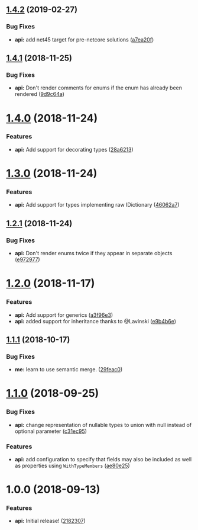 ## [1.4.2](https://github.com/gkinsman/Typescriptr/compare/v1.4.1...v1.4.2) (2019-02-27)


### Bug Fixes

* **api:** add net45 target for pre-netcore solutions ([a7ea20f](https://github.com/gkinsman/Typescriptr/commit/a7ea20f))

## [1.4.1](https://github.com/gkinsman/Typescriptr/compare/v1.4.0...v1.4.1) (2018-11-25)


### Bug Fixes

* **api:** Don't render comments for enums if the enum has already been rendered ([9d9c64a](https://github.com/gkinsman/Typescriptr/commit/9d9c64a))

# [1.4.0](https://github.com/gkinsman/Typescriptr/compare/v1.3.0...v1.4.0) (2018-11-24)


### Features

* **api:** Add support for decorating types ([28a6213](https://github.com/gkinsman/Typescriptr/commit/28a6213))

# [1.3.0](https://github.com/gkinsman/Typescriptr/compare/v1.2.1...v1.3.0) (2018-11-24)


### Features

* **api:** Add support for types implementing raw IDictionary ([46062a7](https://github.com/gkinsman/Typescriptr/commit/46062a7))

## [1.2.1](https://github.com/gkinsman/Typescriptr/compare/v1.2.0...v1.2.1) (2018-11-24)


### Bug Fixes

* **api:** Don't render enums twice if they appear in separate objects ([e972977](https://github.com/gkinsman/Typescriptr/commit/e972977))

# [1.2.0](https://github.com/gkinsman/Typescriptr/compare/v1.1.1...v1.2.0) (2018-11-17)


### Features

* **api:** Add support for generics ([a3f96e3](https://github.com/gkinsman/Typescriptr/commit/a3f96e3))
* **api:** added support for inheritance thanks to @Lavinski ([e9b4b6e](https://github.com/gkinsman/Typescriptr/commit/e9b4b6e))

## [1.1.1](https://github.com/gkinsman/Typescriptr/compare/v1.1.0...v1.1.1) (2018-10-17)


### Bug Fixes

* **me:** learn to use semantic merge. ([29feac0](https://github.com/gkinsman/Typescriptr/commit/29feac0))

# [1.1.0](https://github.com/gkinsman/Typescriptr/compare/v1.0.0...v1.1.0) (2018-09-25)


### Bug Fixes

* **api:** change representation of nullable types to union with null instead of optional parameter ([c31ec95](https://github.com/gkinsman/Typescriptr/commit/c31ec95))


### Features

* **api:** add configuration to specify that fields may also be included as well as properties  using `WithTypeMembers` ([ae80e25](https://github.com/gkinsman/Typescriptr/commit/ae80e25))

# 1.0.0 (2018-09-13)


### Features

* **api:** Initial release! ([2182307](https://github.com/gkinsman/Typescriptr/commit/2182307))
